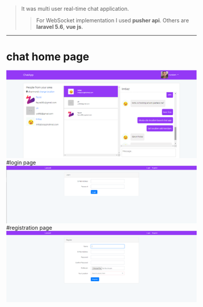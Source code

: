 <!-- Headings -->

> It was multi user real-time chat application. 
> > For WebSocket implementation I used **pusher api**. Others are **laravel 5.6**, **vue js**.

----
# chat home page
<img src="chathome.png">
#login page
<img src="login page.png">
#registration page
<img src="registration page.png">
